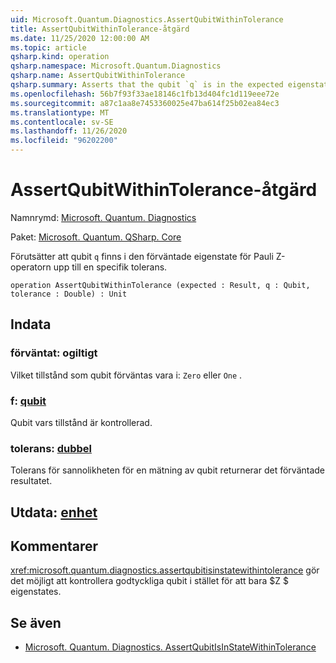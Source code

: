 ```yaml
---
uid: Microsoft.Quantum.Diagnostics.AssertQubitWithinTolerance
title: AssertQubitWithinTolerance-åtgärd
ms.date: 11/25/2020 12:00:00 AM
ms.topic: article
qsharp.kind: operation
qsharp.namespace: Microsoft.Quantum.Diagnostics
qsharp.name: AssertQubitWithinTolerance
qsharp.summary: Asserts that the qubit `q` is in the expected eigenstate of the Pauli Z operator up to a given tolerance.
ms.openlocfilehash: 56b7f93f33ae18146c1fb13d404fc1d119eee72e
ms.sourcegitcommit: a87c1aa8e7453360025e47ba614f25b02ea84ec3
ms.translationtype: MT
ms.contentlocale: sv-SE
ms.lasthandoff: 11/26/2020
ms.locfileid: "96202200"
---
```

# <a name="assertqubitwithintolerance-operation"></a>AssertQubitWithinTolerance-åtgärd

Namnrymd: [Microsoft. Quantum. Diagnostics](xref:Microsoft.Quantum.Diagnostics)

Paket: [Microsoft. Quantum. QSharp. Core](https://nuget.org/packages/Microsoft.Quantum.QSharp.Core)


Förutsätter att qubit `q` finns i den förväntade eigenstate för Pauli Z-operatorn upp till en specifik tolerans.

```qsharp
operation AssertQubitWithinTolerance (expected : Result, q : Qubit, tolerance : Double) : Unit
```


## <a name="input"></a>Indata

### <a name="expected--__invalidresult__"></a>förväntat: __ogiltigt <Result>__

Vilket tillstånd som qubit förväntas vara i: `Zero` eller `One` .


### <a name="q--qubit"></a>f: [qubit](xref:microsoft.quantum.lang-ref.qubit)

Qubit vars tillstånd är kontrollerad.


### <a name="tolerance--double"></a>tolerans: [dubbel](xref:microsoft.quantum.lang-ref.double)

Tolerans för sannolikheten för en mätning av qubit returnerar det förväntade resultatet.



## <a name="output--unit"></a>Utdata: [enhet](xref:microsoft.quantum.lang-ref.unit)



## <a name="remarks"></a>Kommentarer

<xref:microsoft.quantum.diagnostics.assertqubitisinstatewithintolerance> gör det möjligt att kontrollera godtyckliga qubit i stället för att bara $Z $ eigenstates.

## <a name="see-also"></a>Se även

- [Microsoft. Quantum. Diagnostics. AssertQubitIsInStateWithinTolerance](xref:Microsoft.Quantum.Diagnostics.AssertQubitIsInStateWithinTolerance)